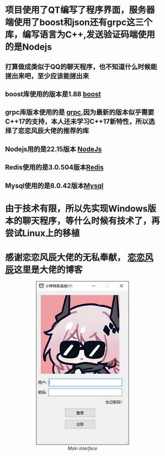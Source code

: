 # 项目使用了QT编写了程序界面，服务器端使用了boost和json还有grpc这三个库，编写语言为C++,发送验证码端使用的是Nodejs
## 打算做成类似于QQ的聊天程序，也不知道什么时候能搓出来吧，至少应该能搓出来
## boost库使用的版本是1.88 [boost](https://archives.boost.io/release/1.88.0/source/boost_1_88_0.7z)
## grpc库版本使用的是 [grpc](https://gitee.com/mirrors/grpc-framework),因为最新的版本似乎需要C++17的支持，本人还未学习C++17新特性，所以选择了恋恋风辰大佬的推荐的库
## Nodejs用的是22.15版本 [NodeJs](https://nodejs.org/dist/v22.15.1/node-v22.15.1-x64.msi)
## Redis使用的是3.0.504版本[Redis](https://github.com/microsoftarchive/redis/releases/download/win-3.0.504/Redis-x64-3.0.504.msi)
## Mysql使用的是8.0.42版本[Mysql](https://dev.mysql.com/downloads/mysql/8.0.html)
# 由于技术有限，所以先实现Windows版本的聊天程序，等什么时候有技术了，再尝试Linux上的移植
# 感谢恋恋风辰大佬的无私奉献， [恋恋风辰](https://gitbookcpp.llfc.club/)这里是大佬的博客
<div align="center">
  <img src="https://github.com/doubtsk/GateServer/blob/master/picture/Main%20interface.png" alt="Main interface">
  <br>
  <em>Main interface</em>
</div>